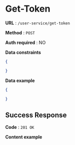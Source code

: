 # Get-Token 

**URL** : `/user-service/get-token`

**Method** : `POST`

**Auth required** : NO

**Data constraints**

```json
{

}
```
**Data example**

```json
{
    
}
```

## Success Response

**Code** : `201 OK`

**Content example**

```json
	
	
```
